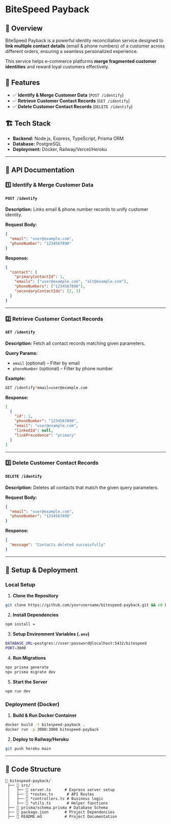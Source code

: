 # BiteSpeed Payback

## 🚀 Overview
BiteSpeed Payback is a powerful identity reconciliation service designed to **link multiple contact details** (email & phone numbers) of a customer across different orders, ensuring a seamless personalized experience.

This service helps e-commerce platforms **merge fragmented customer identities** and reward loyal customers effectively.

## 📌 Features
- ✅ **Identify & Merge Customer Data** (`POST /identify`)
- ✅ **Retrieve Customer Contact Records** (`GET /identify`)
- ✅ **Delete Customer Contact Records** (`DELETE /identify`)

## 🏗️ Tech Stack
- **Backend:** Node.js, Express, TypeScript, Prisma ORM
- **Database:** PostgreSQL
- **Deployment:** Docker, Railway/Vercel/Heroku

---

## 📍 API Documentation
### **1️⃣ Identify & Merge Customer Data**
#### `POST /identify`
**Description:** Links email & phone number records to unify customer identity.

**Request Body:**
```json
{
  "email": "user@example.com",
  "phoneNumber": "1234567890"
}
```
**Response:**
```json
{
  "contact": {
    "primaryContactId": 1,
    "emails": ["user@example.com", "alt@example.com"],
    "phoneNumbers": ["1234567890"],
    "secondaryContactIds": [2, 3]
  }
}
```

---

### **2️⃣ Retrieve Customer Contact Records**
#### `GET /identify`
**Description:** Fetch all contact records matching given parameters.

**Query Params:**
- `email` (optional) – Filter by email
- `phoneNumber` (optional) – Filter by phone number

**Example:**
```sh
GET /identify?email=user@example.com
```

**Response:**
```json
[
  {
    "id": 1,
    "phoneNumber": "1234567890",
    "email": "user@example.com",
    "linkedId": null,
    "linkPrecedence": "primary"
  }
]
```

---

### **3️⃣ Delete Customer Contact Records**
#### `DELETE /identify`
**Description:** Deletes all contacts that match the given query parameters.

**Request Body:**
```json
{
  "email": "user@example.com",
  "phoneNumber": "1234567890"
}
```
**Response:**
```json
{
  "message": "Contacts deleted successfully"
}
```

---

## 🚀 Setup & Deployment
### **Local Setup**
1. **Clone the Repository**
```sh
git clone https://github.com/yourusername/bitespeed-payback.git && cd bitespeed-payback
```
2. **Install Dependencies**
```sh
npm install =
```
3. **Setup Environment Variables (`.env`)**
```sh
DATABASE_URL=postgres://user:password@localhost:5432/bitespeed
PORT=3000
```
4. **Run Migrations**
```sh
npx prisma generate
npx prisma migrate dev
```
5. **Start the Server**
```sh
npm run dev
```

### **Deployment (Docker)**
1. **Build & Run Docker Container**
```sh
docker build -t bitespeed-payback .
docker run -p 3000:3000 bitespeed-payback
```
2. **Deploy to Railway/Heroku**
```sh
git push heroku main
```

---

## 📜 Code Structure
```
📂 bitespeed-payback/
 ├── 📁 src/
 │   ├── 📄 server.ts      # Express server setup
 │   ├── 📄 *routes.ts      # API Routes
 │   ├── 📄 *controllers.ts # Business logic
 │   ├── 📄 *utils.ts       # Helper functions
 ├── 📄 prisma/schema.prisma # Database Schema
 ├── 📄 package.json       # Project Dependencies
 ├── 📄 README.md          # Project Documentation
```



